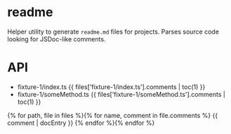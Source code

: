 # readme

Helper utility to generate `readme.md` files for projects.
Parses source code looking for JSDoc-like comments.

# API

- fixture-1/index.ts
{{ files['fixture-1/index.ts'].comments | toc(1) }}
- fixture-1/someMethod.ts
{{ files['fixture-1/someMethod.ts'].comments | toc(1) }}

{% for path, file in files %}{% for name, comment in file.comments %}
{{ comment | docEntry }}
{% endfor %}{% endfor %}
